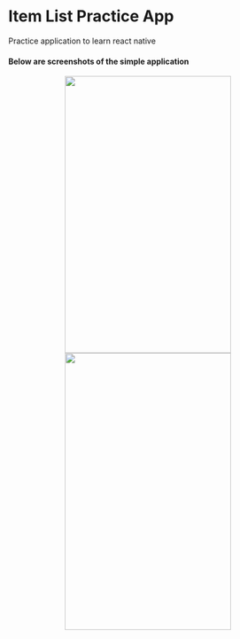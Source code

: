 # Item List Practice App
Practice application to learn react native


<h4> Below are screenshots of the simple application </h4>

<div align = "center">
  <img src=“repo-images/Simulator Screen Shot - iPhone SE (2nd generation) - 2020-09-15 at 18.49.13.png" width="300" height="500">
  <img src=“repo-images/Simulator Screen Shot - iPhone SE (2nd generation) - 2020-09-15 at 18.49.17.png” width="300" height="500">
</div>
